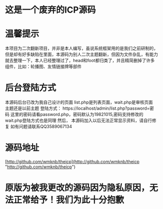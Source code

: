 # 这是一个废弃的ICP源码
# 温馨提示

本项目为二次翻新项目，并非是本人编写，虽说系统框架用的是我们之前研制的，但是却有好多缺陷在里面，本源码为别人二次主题翻新，但因为文件杂乱，有能力就去整理一下，本人已经整理过了，head和foot都归类了，并且精简删掉了许多组件，比如：轮播图、友情链接牌等部件
# 后台登陆方式
本源码后台已改为我自己设计的页面
list.php是列表页面，wait.php是审核页面
主题还是以前主题
登陆方式：
https://localhost/admin/list.php?password=密码
这里的密码请看password.php，密码默认为19821015,密码支持修改的
wait.php登陆方式也是同理
然后，
本源码加入以后无法正常显示资料，请自行修复
如有问题请联系QQ3589067134
# 源码地址
[http://github.com/wmknb/theicp](http://github.com/wmknb/theicp "http://github.com/wmknb/theicp")

# 原版为被我更改的源码因为隐私原因，无法正常给予！我们为此十分抱歉

